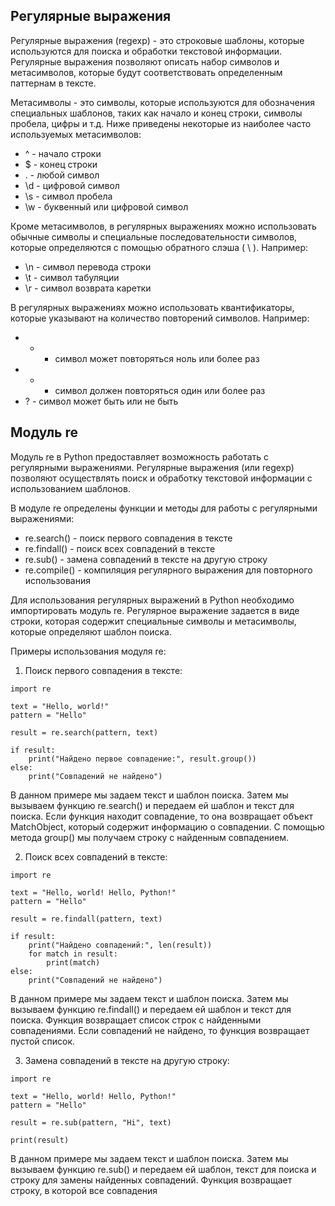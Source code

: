 ## Регулярные выражения
Регулярные выражения (regexp) - это строковые шаблоны, которые используются для поиска и обработки текстовой информации. Регулярные выражения позволяют описать набор символов и метасимволов, которые будут соответствовать определенным паттернам в тексте.

Метасимволы - это символы, которые используются для обозначения специальных шаблонов, таких как начало и конец строки, символы пробела, цифры и т.д. Ниже приведены некоторые из наиболее часто используемых метасимволов:

- ^ - начало строки
- $ - конец строки
- . - любой символ
- \d - цифровой символ
- \s - символ пробела
- \w - буквенный или цифровой символ

Кроме метасимволов, в регулярных выражениях можно использовать обычные символы и специальные последовательности символов, которые определяются с помощью обратного слэша ( \ ). Например:

- \n - символ перевода строки
- \t - символ табуляции
- \r - символ возврата каретки

В регулярных выражениях можно использовать квантификаторы, которые указывают на количество повторений символов. Например:

- * - символ может повторяться ноль или более раз
- + - символ должен повторяться один или более раз
- ? - символ может быть или не быть


## Модуль re
Модуль re в Python предоставляет возможность работать с регулярными выражениями. Регулярные выражения (или regexp) позволяют осуществлять поиск и обработку текстовой информации с использованием шаблонов.

В модуле re определены функции и методы для работы с регулярными выражениями:

- re.search() - поиск первого совпадения в тексте
- re.findall() - поиск всех совпадений в тексте
- re.sub() - замена совпадений в тексте на другую строку
- re.compile() - компиляция регулярного выражения для повторного использования

Для использования регулярных выражений в Python необходимо импортировать модуль re. Регулярное выражение задается в виде строки, которая содержит специальные символы и метасимволы, которые определяют шаблон поиска.

Примеры использования модуля re:

1. Поиск первого совпадения в тексте:

```
import re

text = "Hello, world!"
pattern = "Hello"

result = re.search(pattern, text)

if result:
    print("Найдено первое совпадение:", result.group())
else:
    print("Совпадений не найдено")
```

В данном примере мы задаем текст и шаблон поиска. Затем мы вызываем функцию re.search() и передаем ей шаблон и текст для поиска. Если функция находит совпадение, то она возвращает объект MatchObject, который содержит информацию о совпадении. С помощью метода group() мы получаем строку с найденным совпадением.

2. Поиск всех совпадений в тексте:

```
import re

text = "Hello, world! Hello, Python!"
pattern = "Hello"

result = re.findall(pattern, text)

if result:
    print("Найдено совпадений:", len(result))
    for match in result:
        print(match)
else:
    print("Совпадений не найдено")
```

В данном примере мы задаем текст и шаблон поиска. Затем мы вызываем функцию re.findall() и передаем ей шаблон и текст для поиска. Функция возвращает список строк с найденными совпадениями. Если совпадений не найдено, то функция возвращает пустой список.

3. Замена совпадений в тексте на другую строку:

```
import re

text = "Hello, world! Hello, Python!"
pattern = "Hello"

result = re.sub(pattern, "Hi", text)

print(result)
```

В данном примере мы задаем текст и шаблон поиска. Затем мы вызываем функцию re.sub() и передаем ей шаблон, текст для поиска и строку для замены найденных совпадений. Функция возвращает строку, в которой все совпадения

